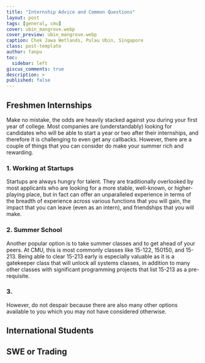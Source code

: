 ```yaml
---
title: "Internship Advice and Common Questions"
layout: post
tags: [general, cmu]
cover: ubin_mangrove.webp
cover_preview: ubin_mangrove.webp
caption: Chek Jawa Wetlands, Pulau Ubin, Singapore
class: post-template
author: fanpu
toc:
  sidebar: left
giscus_comments: true
description: >
published: false
---
```


## Freshmen Internships
Make no mistake, the odds are heavily stacked against you during your first year of college.
Most companies are (understandably) looking for candidates who will be able to start
a year or two after their internships, and therefore it is challenging to
even get any callbacks. However, there are a couple of things that you can consider
do make your summer rich and rewarding.

### 1. Working at Startups
Startups are always hungry for talent. They are traditionally overlooked by most
applicants who are looking for a more stable, well-known, or higher-playing
place, but in fact can offer an unparalleled experience in terms of the breadth
of experience across various functions that you will gain, the impact that you
can leave (even as an intern), and friendships that you will make.

### 2. Summer School
Another popular option is to take summer classes and to get ahead of your peers. At CMU, 
this is most commonly classes like 15-122, 150150, and 15-213. Being able to clear 15-213
early is especially valuable as it is a gatekeeper class that will unlock all systems
classes, in addition to many other classes with significant programming projects that
list 15-213 as a pre-requisite.

### 3. 


 <!-- and people who are willing to pick up things fast -->

However, do not despair because there are also many other options available to you which
you may not have considered otherwise. 


## International Students


## SWE or Trading
